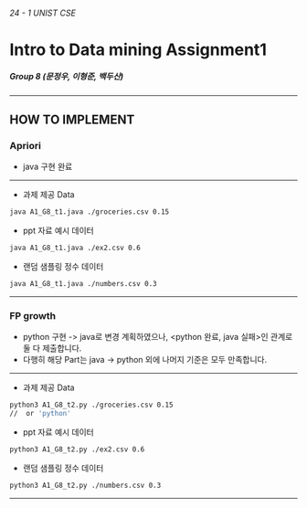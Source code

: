 ###### 24 - 1 UNIST CSE
# Intro to Data mining Assignment1
##### Group 8 (문정우, 이형준, 백두산)

***

## HOW TO IMPLEMENT

### Apriori
- java 구현 완료

---

- 과제 제공 Data
```bash
java A1_G8_t1.java ./groceries.csv 0.15
```
- ppt 자료 예시 데이터
```bash
java A1_G8_t1.java ./ex2.csv 0.6 
```
- 랜덤 샘플링 정수 데이터
```bash
java A1_G8_t1.java ./numbers.csv 0.3
```
---

### FP growth
- python 구현 -> java로 변경 계획하였으나, <python 완료, java 실패>인 관계로 둘 다 제출합니다.
- 다행히 해당 Part는 java -> python 외에 나머지 기준은 모두 만족합니다.

---

- 과제 제공 Data
```bash
python3 A1_G8_t2.py ./groceries.csv 0.15
//  or 'python'
```
- ppt 자료 예시 데이터
```bash
python3 A1_G8_t2.py ./ex2.csv 0.6 
```
- 랜덤 샘플링 정수 데이터
```bash
python3 A1_G8_t2.py ./numbers.csv 0.3
```
---

